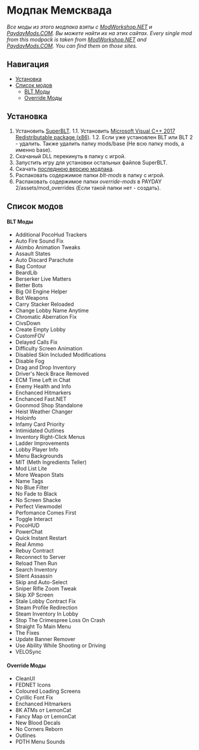# Модпак Мемсквада
*Все моды из этого модпака взяты с [ModWorkshop.NET](https://modworkshop.net/) и [PaydayMods.COM](https://paydaymods.com/). Вы можете найти их на этих сайтах.*
*Every single mod from this modpack is taken from [ModWorkshop.NET](https://modworkshop.net/) and [PaydayMods.COM](https://paydaymods.com/). You can find them on those sites.*
## Навигация
* [Установка](#установка)
* [Список модов](#список-модов)
  * [BLT Моды](#blt-моды)   
  * [Override Моды](#override-моды)
## Установка
1. Установить [SuperBLT](https://znix.xyz/random/payday-2/SuperBLT/latest-wsock.php).
 1.1. Установить [Microsoft Visual C++ 2017 Redistributable package (x86)](https://aka.ms/vs/15/release/VC_redist.x86.exe).
 1.2. Если уже установлен BLT или BLT 2 - удалить. Также удалить папку mods/base (Не всю папку mods, а именно base).
2. Скачаный DLL перекинуть в папку с игрой.
3. Запустить игру для установки остальных файлов SuperBLT.
4. Скачать [последнюю версию модпака](https://github.com/T3RRY4/Memesquad-PAYDAY-2-modpack/releases).
5. Распаковать содержимое папки *blt-mods* в папку с игрой.
6. Распаковать содержимое папки *override-mods* в PAYDAY 2/assets/mod_overrides (Если такой папки нет - создать).
## Список модов
#### BLT Моды
* Additional PocoHud Trackers
* Auto Fire Sound Fix
* Akimbo Animation Tweaks
* Assault States
* Auto Discard Parachute
* Bag Contour
* BeardLib
* Berserker Live Matters
* Better Bots
* Big Oil Engine Helper
* Bot Weapons
* Carry Stacker Reloaded
* Change Lobby Name Anytime
* Chromatic Aberration Fix
* CivsDown
* Create Empty Lobby
* CustomFOV
* Delayed Calls Fix
* Difficulty Screen Animation
* Disabled Skin Included Modifications
* Disable Fog
* Drag and Drop Inventory
* Driver's Neck Brace Removed
* ECM Time Left in Chat
* Enemy Health and Info
* Enchanced Hitmarkers
* Enchanced Fast.NET
* Goonmod Shop Standalone
* Heist Weather Changer
* Holoinfo
* Infamy Card Priority
* Intimidated Outlines
* Inventory Right-Click Menus
* Ladder Improvements
* Lobby Player Info
* Menu Backgrounds
* MIT (Meth Ingredients Teller)
* Mod List Lite
* More Weapon Stats
* Name Tags
* No Blue Filter
* No Fade to Black
* No Screen Shacke
* Perfect Viewmodel
* Perfomance Comes First
* Toggle Interact
* PocoHUD
* PowerChat
* Quick Instant Restart
* Real Ammo
* Rebuy Contract
* Reconnect to Server
* Reload Then Run
* Search Inventory
* Silent Assassin
* Skip and Auto-Select
* Sniper Rifle Zoom Tweak
* Skip XP Screen
* Stale Lobby Contract Fix
* Steam Profile Redirection
* Steam Inventory In Lobby
* Stop The Crimespree Loss On Crash
* Straight To Main Menu
* The Fixes
* Update Banner Remover
* Use Ability While Shooting or Driving
* VELOSync
#### Override Моды
* CleanUI
* FEDNET Icons
* Coloured Loading Screens
* Cyrillic Font Fix
* Enchanced Hitmarkers
* 8K ATMs от LemonCat
* Fancy Map от LemonCat
* New Blood Decals
* No Corners Reborn
* Outlines
* PDTH Menu Sounds
